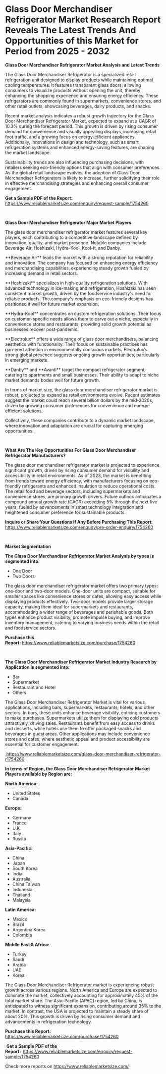<p><h1>Glass Door Merchandiser Refrigerator Market Research Report Reveals The Latest Trends And Opportunities of this Market for Period from 2025 - 2032</h1></p><p><strong>Glass Door Merchandiser Refrigerator Market Analysis and Latest Trends</strong></p>
<p><p>The Glass Door Merchandiser Refrigerator is a specialized retail refrigeration unit designed to display products while maintaining optimal cooling temperatures. It features transparent glass doors, allowing consumers to visualize products without opening the unit, thereby enhancing the shopping experience and ensuring energy efficiency. These refrigerators are commonly found in supermarkets, convenience stores, and other retail outlets, showcasing beverages, dairy products, and snacks.</p><p>Recent market analysis indicates a robust growth trajectory for the Glass Door Merchandiser Refrigerator Market, expected to expand at a CAGR of 10.3% during the forecast period. This growth is driven by rising consumer demand for convenience and visually appealing displays, increasing retail foot traffic, and a growing focus on energy-efficient appliances. Additionally, innovations in design and technology, such as smart refrigeration systems and enhanced energy-saving features, are shaping the market landscape.</p><p>Sustainability trends are also influencing purchasing decisions, with retailers seeking eco-friendly options that align with consumer preferences. As the global retail landscape evolves, the adoption of Glass Door Merchandiser Refrigerators is likely to increase, further solidifying their role in effective merchandising strategies and enhancing overall consumer engagement.</p></p>
<p><strong>Get a Sample PDF of the Report:&nbsp;</strong> <a href="https://www.reliablemarketsize.com/enquiry/request-sample/1754260?utm_campaign=2626&utm_medium=2&utm_source=Github&utm_content=ia&utm_term=10042025&utm_id=glass-door-merchandiser-refrigerator">https://www.reliablemarketsize.com/enquiry/request-sample/1754260</a></p>
<p>&nbsp;</p>
<p><strong>Glass Door Merchandiser Refrigerator Major Market Players</strong></p>
<p><p>The glass door merchandiser refrigerator market features several key players, each contributing to a competitive landscape defined by innovation, quality, and market presence. Notable companies include Beverage Air, Hoshizaki, Hydra-Kool, Kool-It, and Danby. </p><p>**Beverage Air** leads the market with a strong reputation for reliability and innovation. The company has focused on enhancing energy efficiency and merchandising capabilities, experiencing steady growth fueled by increasing demand in retail sectors.</p><p>**Hoshizaki** specializes in high-quality refrigeration solutions. With advanced technology in ice-making and refrigeration, Hoshizaki has seen consistent market growth, driven by the foodservice industry's need for reliable products. The company's emphasis on eco-friendly designs has positioned it well for future market expansion.</p><p>**Hydra-Kool** concentrates on custom refrigeration solutions. Their focus on customer-specific needs allows them to carve out a niche, especially in convenience stores and restaurants, providing solid growth potential as businesses recover post-pandemic.</p><p>**Electrolux** offers a wide range of glass door merchandisers, balancing aesthetics with functionality. Their focus on sustainable practices has garnered attention in environmentally conscious markets. Electrolux’s strong global presence suggests ongoing growth opportunities, particularly in emerging markets.</p><p>**Danby** and **Avanti** target the compact refrigerator segment, catering to apartments and small businesses. Their ability to adapt to niche market demands bodes well for future growth. </p><p>In terms of market size, the glass door merchandiser refrigerator market is robust, projected to expand as retail environments evolve. Recent estimates suggest the market could reach several billion dollars by the mid-2020s, driven by growing consumer preferences for convenience and energy-efficient solutions. </p><p>Collectively, these companies contribute to a dynamic market landscape, where innovation and adaptation are crucial for capturing emerging opportunities.</p></p>
<p>&nbsp;</p>
<p><strong>What Are The Key Opportunities For Glass Door Merchandiser Refrigerator Manufacturers?</strong></p>
<p><p>The glass door merchandiser refrigerator market is projected to experience significant growth, driven by rising consumer demand for visibility and accessibility in retail environments. As of 2023, the market is benefiting from trends toward energy efficiency, with manufacturers focusing on eco-friendly refrigerants and enhanced insulation to reduce operational costs. The retail food and beverage sectors, including supermarkets and convenience stores, are primary growth drivers. Future outlook anticipates a compound annual growth rate (CAGR) exceeding 5% through the next five years, fueled by advancements in smart technology integration and heightened consumer preference for sustainable products.</p></p>
<p><strong>Inquire or Share Your Questions If Any Before Purchasing This Report:</strong> <a href="https://www.reliablemarketsize.com/enquiry/pre-order-enquiry/1754260?utm_campaign=2626&utm_medium=2&utm_source=Github&utm_content=ia&utm_term=10042025&utm_id=glass-door-merchandiser-refrigerator">https://www.reliablemarketsize.com/enquiry/pre-order-enquiry/1754260</a></p>
<p>&nbsp;</p>
<p><strong>Market Segmentation</strong></p>
<p><strong>The Glass Door Merchandiser Refrigerator Market Analysis by types is segmented into:</strong></p>
<p><ul><li>One Door</li><li>Two Doors</li></ul></p>
<p><p>The glass door merchandiser refrigerator market offers two primary types: one-door and two-door models. One-door units are compact, suitable for smaller spaces like convenience stores or cafes, allowing easy access while displaying products effectively. Two-door models provide larger storage capacity, making them ideal for supermarkets and restaurants, accommodating a wider range of beverages and perishable goods. Both types enhance product visibility, promote impulse buying, and improve inventory management, catering to varying business needs within the retail and foodservice sectors.</p></p>
<p><strong>Purchase this Report:&nbsp;</strong><a href="https://www.reliablemarketsize.com/purchase/1754260?utm_campaign=2626&utm_medium=2&utm_source=Github&utm_content=ia&utm_term=10042025&utm_id=glass-door-merchandiser-refrigerator">https://www.reliablemarketsize.com/purchase/1754260</a></p>
<p>&nbsp;</p>
<p><strong>The Glass Door Merchandiser Refrigerator Market Industry Research by Application is segmented into:</strong></p>
<p><ul><li>Bar</li><li>Supermarket</li><li>Restaurant and Hotel</li><li>Others</li></ul></p>
<p><p>The Glass Door Merchandiser Refrigerator Market is vital for various applications, including bars, supermarkets, restaurants, hotels, and other sectors. In bars, these units enhance beverage visibility, enticing customers to make purchases. Supermarkets utilize them for displaying cold products attractively, driving sales. Restaurants benefit from easy access to drinks and desserts, while hotels use them to offer packaged snacks and beverages in guest areas. Other applications may include convenience stores and cafes, where aesthetic appeal and product accessibility are essential for customer engagement.</p></p>
<p><a href="https://www.reliablemarketsize.com/glass-door-merchandiser-refrigerator-r1754260?utm_campaign=2626&utm_medium=2&utm_source=Github&utm_content=ia&utm_term=10042025&utm_id=glass-door-merchandiser-refrigerator">&nbsp;https://www.reliablemarketsize.com/glass-door-merchandiser-refrigerator-r1754260</a></p>
<p><strong>In terms of Region, the Glass Door Merchandiser Refrigerator Market Players available by Region are:</strong></p>
<p>
    <p> <strong> North America: </strong>
        <ul>
            <li>United States</li>
            <li>Canada</li>
        </ul>
        </p> 
    <p> <strong> Europe: </strong>
        <ul>
            <li>Germany</li>
            <li>France</li>
            <li>U.K.</li>
            <li>Italy</li>
            <li>Russia</li>
        </ul>
        </p> 
    <p> <strong> Asia-Pacific: </strong>
        <ul>
            <li>China</li>
            <li>Japan</li>
            <li>South Korea</li>
            <li>India</li>
            <li>Australia</li>
            <li>China Taiwan</li>
            <li>Indonesia</li>
            <li>Thailand</li>
            <li>Malaysia</li>
        </ul>
        </p> 
    <p> <strong> Latin America: </strong>
        <ul>
            <li>Mexico</li>
            <li>Brazil</li>
            <li>Argentina Korea</li>
            <li>Colombia</li>
        </ul>
        </p> 
    <p> <strong> Middle East & Africa: </strong>
        <ul>
            <li>Turkey</li>
            <li>Saudi</li>
            <li>Arabia</li>
            <li>UAE</li>
            <li>Korea</li>
        </ul>
    </p>
    </p>
<p><p>The Glass Door Merchandiser Refrigerator market is experiencing robust growth across various regions. North America and Europe are expected to dominate the market, collectively accounting for approximately 45% of the total market share. The Asia-Pacific (APAC) region, led by China, is anticipated to witness significant expansion, contributing around 35% to the market. In contrast, the USA is projected to maintain a steady share of about 20%. This growth is driven by rising consumer demand and advancements in refrigeration technology.</p></p>
<p><strong>Purchase this Report: </strong><a href="https://www.reliablemarketsize.com/purchase/1754260?utm_campaign=2626&utm_medium=2&utm_source=Github&utm_content=ia&utm_term=10042025&utm_id=glass-door-merchandiser-refrigerator">https://www.reliablemarketsize.com/purchase/1754260</a></p>
<p>&nbsp;<strong>Get a Sample PDF of the Report:&nbsp;&nbsp;</strong><a href="https://www.reliablemarketsize.com/enquiry/request-sample/1754260?utm_campaign=2626&utm_medium=2&utm_source=Github&utm_content=ia&utm_term=10042025&utm_id=glass-door-merchandiser-refrigerator">https://www.reliablemarketsize.com/enquiry/request-sample/1754260</a></p>
<p><strong></strong></p>
<p>Check more reports on <a href="https://www.reliablemarketsize.com/?utm_campaign=2626&utm_medium=2&utm_source=Github&utm_content=ia&utm_term=10042025&utm_id=glass-door-merchandiser-refrigerator">https://www.reliablemarketsize.com/</a></p>